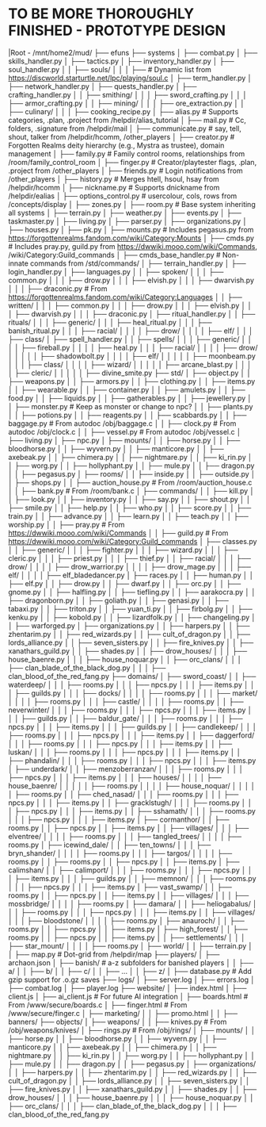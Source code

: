 # TO BE MORE THOROUGHLY FINISHED - PROTOTYPE DESIGN #

|Root - /mnt/home2/mud/
├── efuns
├── systems
│   ├── combat.py
│   ├── skills_handler.py
│   ├── tactics.py
│   ├── inventory_handler.py
│   ├── soul_handler.py
│   │   ├── souls/
│   │   │   ├── # Dynamic list from https://discworld.starturtle.net/lpc/playing/soul.c
│   ├── term_handler.py
│   ├── network_handler.py
│   ├── quests_handler.py
│   ├── crafting_handler.py
│   │   ├── smithing/
│   │   │   ├── sword_crafting.py
│   │   │   ├── armor_crafting.py
│   │   ├── mining/
│   │   │   ├── ore_extraction.py
│   │   ├── culinary/
│   │   │   ├── cooking_recipe.py
│   ├── alias.py # Supports categories, .plan, .project from /helpdir/alias_tutorial
│   ├── mail.py # Cc, folders, .signature from /helpdir/mail
│   ├── communicate.py # say, tell, shout, talker from /helpdir/hcomm, /other_players
│   ├── creator.py # Forgotten Realms deity hierarchy (e.g., Mystra as trustee), domain management
│   ├── family.py # Family control rooms, relationships from /room/family_control_room
│   ├── finger.py # Creator/playtester flags, .plan, .project from /other_players
│   ├── friends.py # Login notifications from /other_players
│   ├── history.py # Merges htell, hsoul, hsay from /helpdir/hcomm
│   ├── nickname.py # Supports dnickname from /helpdir/ealias
│   ├── options_control.py # usercolour, cols, rows from /concepts/display
│   ├── zones.py
│   ├── room.py # Base system inheriting all systems
│   ├── terrain.py
│   ├── weather.py
│   ├── events.py
│   ├── taskmaster.py
│   ├── living.py
│   ├── parser.py
│   ├── organizations.py
│   ├── houses.py
│   ├── pk.py
│   ├── mounts.py # Includes pegasus.py from https://forgottenrealms.fandom.com/wiki/Category:Mounts
│   ├── cmds.py # Includes pray.py, guild.py from https://dwwiki.mooo.com/wiki/Commands, /wiki/Category:Guild_commands
│   ├── cmds_base_handler.py # Non-innate commands from /std/commands/
│   ├── terrain_handler.py
│   ├── login_handler.py
│   ├── languages.py
│   │   ├── spoken/
│   │   │   ├── common.py
│   │   │   ├── drow.py
│   │   │   ├── elvish.py
│   │   │   ├── dwarvish.py
│   │   │   ├── draconic.py # From https://forgottenrealms.fandom.com/wiki/Category:Languages
│   │   ├── written/
│   │   │   ├── common.py
│   │   │   ├── drow.py
│   │   │   ├── elvish.py
│   │   │   ├── dwarvish.py
│   │   │   ├── draconic.py
│   ├── ritual_handler.py
│   │   ├── rituals/
│   │   │   ├── generic/
│   │   │   ├── heal_ritual.py
│   │   │   ├── banish_ritual.py
│   │   │   ├── racial/
│   │   │   │   ├── drow/
│   │   │   │   ├── elf/
│   │   │   ├── class/
│   ├── spell_handler.py
│   │   ├── spells/
│   │   │   ├── generic/
│   │   │   │   ├── fireball.py
│   │   │   │   ├── heal.py
│   │   │   ├── racial/
│   │   │   │   ├── drow/
│   │   │   │   │   ├── shadowbolt.py
│   │   │   │   ├── elf/
│   │   │   │   │   ├── moonbeam.py
│   │   │   ├── class/
│   │   │   │   ├── wizard/
│   │   │   │   │   ├── arcane_blast.py
│   │   │   │   ├── cleric/
│   │   │   │   │   ├── divine_smite.py
├── std/
│   ├── object.py
│   │   ├── weapons.py
│   │   ├── armors.py
│   │   ├── clothing.py
│   │   ├── items.py
│   │   ├── wearable.py
│   │   ├── container.py
│   │   ├── amulets.py
│   │   ├── food.py
│   │   ├── liquids.py
│   │   ├── gatherables.py
│   │   ├── jewellery.py
│   │   ├── monster.py # Keep as monster or change to npc?
│   │   ├── plants.py
│   │   ├── potions.py
│   │   ├── reagents.py
│   │   ├── scabbards.py
│   │   ├── baggage.py # From autodoc /obj/baggage.c
│   │   ├── clock.py # From autodoc /obj/clock.c
│   │   ├── vessel.py # From autodoc /obj/vessel.c
│   ├── living.py
│   ├── npc.py
│   ├── mounts/
│   │   ├── horse.py
│   │   ├── bloodhorse.py
│   │   ├── wyvern.py
│   │   ├── manticore.py
│   │   ├── axebeak.py
│   │   ├── chimera.py
│   │   ├── nightmare.py
│   │   ├── ki_rin.py
│   │   ├── worg.py
│   │   ├── hollyphant.py
│   │   ├── mule.py
│   │   ├── dragon.py
│   │   ├── pegasus.py
│   ├── rooms/
│   │   ├── inside.py
│   │   ├── outside.py
│   │   ├── shops.py
│   │   ├── auction_house.py # From /room/auction_house.c
│   │   ├── bank.py # From /room/bank.c
│   ├── commands/
│   │   ├── kill.py
│   │   ├── look.py
│   │   ├── inventory.py
│   │   ├── say.py
│   │   ├── shout.py
│   │   ├── smile.py
│   │   ├── help.py
│   │   ├── who.py
│   │   ├── score.py
│   │   ├── train.py
│   │   ├── advance.py
│   │   ├── learn.py
│   │   ├── teach.py
│   │   ├── worship.py
│   │   ├── pray.py # From https://dwwiki.mooo.com/wiki/Commands
│   │   ├── guild.py # From https://dwwiki.mooo.com/wiki/Category:Guild_commands
│   ├── classes.py
│   │   ├── generic/
│   │   │   ├── fighter.py
│   │   │   ├── wizard.py
│   │   │   ├── cleric.py
│   │   │   ├── priest.py
│   │   │   ├── thief.py
│   │   ├── racial/
│   │   │   ├── drow/
│   │   │   │   ├── drow_warrior.py
│   │   │   │   ├── drow_mage.py
│   │   │   ├── elf/
│   │   │   │   ├── elf_bladedancer.py
│   ├── races.py
│   │   ├── human.py
│   │   ├── elf.py
│   │   ├── drow.py
│   │   ├── dwarf.py
│   │   ├── orc.py
│   │   ├── gnome.py
│   │   ├── halfling.py
│   │   ├── tiefling.py
│   │   ├── aarakocra.py
│   │   ├── dragonborn.py
│   │   ├── goliath.py
│   │   ├── genasi.py
│   │   ├── tabaxi.py
│   │   ├── triton.py
│   │   ├── yuan_ti.py
│   │   ├── firbolg.py
│   │   ├── kenku.py
│   │   ├── kobold.py
│   │   ├── lizardfolk.py
│   │   ├── changeling.py
│   │   ├── warforged.py
│   ├── organizations.py
│   │   ├── harpers.py
│   │   ├── zhentarim.py
│   │   ├── red_wizards.py
│   │   ├── cult_of_dragon.py
│   │   ├── lords_alliance.py
│   │   ├── seven_sisters.py
│   │   ├── fire_knives.py
│   │   ├── xanathars_guild.py
│   │   ├── shades.py
│   │   ├── drow_houses/
│   │   │   ├── house_baenre.py
│   │   │   ├── house_noquar.py
│   │   ├── orc_clans/
│   │   │   ├── clan_blade_of_the_black_dog.py
│   │   │   ├── clan_blood_of_the_red_fang.py
├── domains/
│   ├── sword_coast/
│   │   ├── waterdeep/
│   │   │   ├── rooms.py
│   │   │   ├── npcs.py
│   │   │   ├── items.py
│   │   │   ├── guilds.py
│   │   │   ├── docks/
│   │   │   │   ├── rooms.py
│   │   │   ├── market/
│   │   │   │   ├── rooms.py
│   │   │   ├── castle/
│   │   │   │   ├── rooms.py
│   │   ├── neverwinter/
│   │   │   ├── rooms.py
│   │   │   ├── npcs.py
│   │   │   ├── items.py
│   │   │   ├── guilds.py
│   │   ├── baldur_gate/
│   │   │   ├── rooms.py
│   │   │   ├── npcs.py
│   │   │   ├── items.py
│   │   │   ├── guilds.py
│   │   ├── candlekeep/
│   │   │   ├── rooms.py
│   │   │   ├── npcs.py
│   │   │   ├── items.py
│   │   ├── daggerford/
│   │   │   ├── rooms.py
│   │   │   ├── npcs.py
│   │   │   ├── items.py
│   │   ├── luskan/
│   │   │   ├── rooms.py
│   │   │   ├── npcs.py
│   │   │   ├── items.py
│   │   ├── phandalin/
│   │   │   ├── rooms.py
│   │   │   ├── npcs.py
│   │   │   ├── items.py
│   ├── underdark/
│   │   ├── menzoberranzan/
│   │   │   ├── rooms.py
│   │   │   ├── npcs.py
│   │   │   ├── items.py
│   │   │   ├── houses/
│   │   │   │   ├── house_baenre/
│   │   │   │   │   ├── rooms.py
│   │   │   │   ├── house_noquar/
│   │   │   │   │   ├── rooms.py
│   │   ├── ched_nasad/
│   │   │   ├── rooms.py
│   │   │   ├── npcs.py
│   │   │   ├── items.py
│   │   ├── gracklstugh/
│   │   │   ├── rooms.py
│   │   │   ├── npcs.py
│   │   │   ├── items.py
│   │   ├── sshamath/
│   │   │   ├── rooms.py
│   │   │   ├── npcs.py
│   │   │   ├── items.py
│   ├── cormanthor/
│   │   ├── rooms.py
│   │   ├── npcs.py
│   │   ├── items.py
│   │   ├── villages/
│   │   │   ├── elventree/
│   │   │   │   ├── rooms.py
│   │   │   ├── tangled_trees/
│   │   │   │   ├── rooms.py
│   ├── icewind_dale/
│   │   ├── ten_towns/
│   │   │   ├── bryn_shander/
│   │   │   │   ├── rooms.py
│   │   │   ├── targos/
│   │   │   │   ├── rooms.py
│   │   ├── rooms.py
│   │   ├── npcs.py
│   │   ├── items.py
│   ├── calimshan/
│   │   ├── calimport/
│   │   │   ├── rooms.py
│   │   │   ├── npcs.py
│   │   │   ├── items.py
│   │   │   ├── guilds.py
│   │   ├── memnon/
│   │   │   ├── rooms.py
│   │   │   ├── npcs.py
│   │   │   ├── items.py
│   ├── vast_swamp/
│   │   ├── rooms.py
│   │   ├── npcs.py
│   │   ├── items.py
│   │   ├── villages/
│   │   │   ├── mossbridge/
│   │   │   │   ├── rooms.py
│   ├── damara/
│   │   ├── heliogabalus/
│   │   │   ├── rooms.py
│   │   │   ├── npcs.py
│   │   │   ├── items.py
│   │   ├── villages/
│   │   │   ├── bloodstone/
│   │   │   │   ├── rooms.py
│   ├── anauroch/
│   │   ├── rooms.py
│   │   ├── npcs.py
│   │   ├── items.py
│   ├── high_forest/
│   │   ├── rooms.py
│   │   ├── npcs.py
│   │   ├── items.py
│   │   ├── settlements/
│   │   │   ├── star_mount/
│   │   │   │   ├── rooms.py
│   ├── world/
│   │   ├── terrain.py
│   │   ├── map.py # Dot-grid from /helpdir/map
├── players/
│   ├── archaon.json
│   ├── banish/ # a-z subfolders for banished players
│   │   ├── a/
│   │   ├── b/
│   │   ├── c/
│   │   ├── ...
│   │   ├── z/
│   ├── database.py # Add gzip support for .o.gz saves
├── logs/
│   ├── server.log
│   ├── errors.log
│   ├── combat.log
│   ├── player.log
├── website/
│   ├── index.html
│   ├── client.js
│   ├── ai_client.js # For future AI integration
│   ├── boards.html # From /www/secure/boards.c
│   ├── finger.html # From /www/secure/finger.c
│   ├── marketing/
│   │   ├── promo.html
│   │   ├── banners/
├── objects/
│   ├── weapons/
│   │   ├── knives.py # From /obj/weapons/knives/
│   ├── rings.py # From /obj/rings/
│   ├── mounts/
│   │   ├── horse.py
│   │   ├── bloodhorse.py
│   │   ├── wyvern.py
│   │   ├── manticore.py
│   │   ├── axebeak.py
│   │   ├── chimera.py
│   │   ├── nightmare.py
│   │   ├── ki_rin.py
│   │   ├── worg.py
│   │   ├── hollyphant.py
│   │   ├── mule.py
│   │   ├── dragon.py
│   │   ├── pegasus.py
│   ├── organizations/
│   │   ├── harpers.py
│   │   ├── zhentarim.py
│   │   ├── red_wizards.py
│   │   ├── cult_of_dragon.py
│   │   ├── lords_alliance.py
│   │   ├── seven_sisters.py
│   │   ├── fire_knives.py
│   │   ├── xanathars_guild.py
│   │   ├── shades.py
│   │   ├── drow_houses/
│   │   │   ├── house_baenre.py
│   │   │   ├── house_noquar.py
│   │   ├── orc_clans/
│   │   │   ├── clan_blade_of_the_black_dog.py
│   │   │   ├── clan_blood_of_the_red_fang.py
